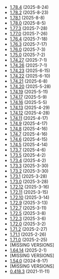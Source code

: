 * [1.78.4](https://github.com/rwqfsfasxc100/DV-Version-Backups/releases/tag/Bleeding-Edge-1.78.4) (2025-8-24)
* [1.78.2](https://github.com/rwqfsfasxc100/DV-Version-Backups/releases/tag/Bleeding-Edge-1.78.2) (2025-8-23)
* [1.78.1](https://github.com/rwqfsfasxc100/DV-Version-Backups/releases/tag/Bleeding-Edge-1.78.1) (2025-8-8)
* [1.78.0](https://github.com/rwqfsfasxc100/DV-Version-Backups/releases/tag/Bleeding-Edge-1.78.0) (2025-8-5)
* [1.77.3](https://github.com/rwqfsfasxc100/DV-Version-Backups/releases/tag/Bleeding-Edge-1.77.3) (2025-7-28)
* [1.77.0](https://github.com/rwqfsfasxc100/DV-Version-Backups/releases/tag/Bleeding-Edge-1.77.0) (2025-7-26)
* [1.76.4](https://github.com/rwqfsfasxc100/DV-Version-Backups/releases/tag/Bleeding-Edge-1.76.4) (2025-7-18)
* [1.76.3](https://github.com/rwqfsfasxc100/DV-Version-Backups/releases/tag/Bleeding-Edge-1.76.3) (2025-7-17)
* [1.76.0](https://github.com/rwqfsfasxc100/DV-Version-Backups/releases/tag/Bleeding-Edge-1.76.0) (2025-7-3)
* [1.75.0](https://github.com/rwqfsfasxc100/DV-Version-Backups/releases/tag/Bleeding-Edge-1.75.0) (2025-7-2)
* [1.74.27](https://github.com/rwqfsfasxc100/DV-Version-Backups/releases/tag/Bleeding-Edge-1.74.27) (2025-7-1)
* [1.74.26](https://github.com/rwqfsfasxc100/DV-Version-Backups/releases/tag/Bleeding-Edge-1.74.26) (2025-7-1)
* [1.74.23](https://github.com/rwqfsfasxc100/DV-Version-Backups/releases/tag/Bleeding-Edge-1.74.23) (2025-6-15)
* [1.74.22](https://github.com/rwqfsfasxc100/DV-Version-Backups/releases/tag/Bleeding-Edge-1.74.22) (2025-6-10)
* [1.74.21](https://github.com/rwqfsfasxc100/DV-Version-Backups/releases/tag/Bleeding-Edge-1.74.21) (2025-6-8)
* [1.74.20](https://github.com/rwqfsfasxc100/DV-Version-Backups/releases/tag/Bleeding-Edge-1.74.20) (2025-5-28)
* [1.74.19](https://github.com/rwqfsfasxc100/DV-Version-Backups/releases/tag/Bleeding-Edge-1.74.19) (2025-5-11)
* [1.74.17](https://github.com/rwqfsfasxc100/DV-Version-Backups/releases/tag/Bleeding-Edge-1.74.17) (2025-5-9)
* [1.74.16](https://github.com/rwqfsfasxc100/DV-Version-Backups/releases/tag/Bleeding-Edge-1.74.16) (2025-5-5)
* [1.74.13](https://github.com/rwqfsfasxc100/DV-Version-Backups/releases/tag/Bleeding-Edge-1.74.13) (2025-4-29)
* [1.74.12](https://github.com/rwqfsfasxc100/DV-Version-Backups/releases/tag/Bleeding-Edge-1.74.12) (2025-4-28)
* [1.74.11](https://github.com/rwqfsfasxc100/DV-Version-Backups/releases/tag/Bleeding-Edge-1.74.11) (2025-4-17)
* [1.74.9](https://github.com/rwqfsfasxc100/DV-Version-Backups/releases/tag/Bleeding-Edge-1.74.9) (2025-4-17)
* [1.74.8](https://github.com/rwqfsfasxc100/DV-Version-Backups/releases/tag/Bleeding-Edge-1.74.8) (2025-4-16)
* [1.74.7](https://github.com/rwqfsfasxc100/DV-Version-Backups/releases/tag/Bleeding-Edge-1.74.7) (2025-4-16)
* [1.74.6](https://github.com/rwqfsfasxc100/DV-Version-Backups/releases/tag/Bleeding-Edge-1.74.6) (2025-4-15)
* [1.74.5](https://github.com/rwqfsfasxc100/DV-Version-Backups/releases/tag/Bleeding-Edge-1.74.5) (2025-4-14)
* [1.73.7](https://github.com/rwqfsfasxc100/DV-Version-Backups/releases/tag/Bleeding-Edge-1.73.7) (2025-4-6)
* [1.73.5](https://github.com/rwqfsfasxc100/DV-Version-Backups/releases/tag/Bleeding-Edge-1.73.5) (2025-4-2)
* [1.73.4](https://github.com/rwqfsfasxc100/DV-Version-Backups/releases/tag/Bleeding-Edge-1.73.4) (2025-4-2)
* [1.73.3](https://github.com/rwqfsfasxc100/DV-Version-Backups/releases/tag/Bleeding-Edge-1.73.3) (2025-3-30)
* [1.73.2](https://github.com/rwqfsfasxc100/DV-Version-Backups/releases/tag/Bleeding-Edge-1.73.2) (2025-3-30)
* [1.73.1](https://github.com/rwqfsfasxc100/DV-Version-Backups/releases/tag/Bleeding-Edge-1.73.1) (2025-3-28)
* [1.73.0](https://github.com/rwqfsfasxc100/DV-Version-Backups/releases/tag/Bleeding-Edge-1.73.0) (2025-3-28)
* [1.72.12](https://github.com/rwqfsfasxc100/DV-Version-Backups/releases/tag/Bleeding-Edge-1.72.12) (2025-3-16)
* [1.72.11](https://github.com/rwqfsfasxc100/DV-Version-Backups/releases/tag/Bleeding-Edge-1.72.11) (2025-3-15)
* [1.72.10](https://github.com/rwqfsfasxc100/DV-Version-Backups/releases/tag/Bleeding-Edge-1.72.10) (2025-3-14)
* [1.72.9](https://github.com/rwqfsfasxc100/DV-Version-Backups/releases/tag/Bleeding-Edge-1.72.9) (2025-3-13)
* [1.72.7](https://github.com/rwqfsfasxc100/DV-Version-Backups/releases/tag/Bleeding-Edge-1.72.7) (2025-3-11)
* [1.72.5](https://github.com/rwqfsfasxc100/DV-Version-Backups/releases/tag/Bleeding-Edge-1.72.5) (2025-3-8)
* [1.72.3](https://github.com/rwqfsfasxc100/DV-Version-Backups/releases/tag/Bleeding-Edge-1.72.3) (2025-3-6)
* [1.72.0](https://github.com/rwqfsfasxc100/DV-Version-Backups/releases/tag/Bleeding-Edge-1.72.0) (2025-3-2)
* [1.71.2](https://github.com/rwqfsfasxc100/DV-Version-Backups/releases/tag/Bleeding-Edge-1.71.2) (2025-2-27)
* [1.71.1](https://github.com/rwqfsfasxc100/DV-Version-Backups/releases/tag/Bleeding-Edge-1.71.1) (2025-2-26)
* [1.71.0](https://github.com/rwqfsfasxc100/DV-Version-Backups/releases/tag/Bleeding-Edge-1.71.0) (2025-2-25)
* [MISSING VERSIONS]
* [1.64.14](https://github.com/rwqfsfasxc100/DV-Version-Backups/releases/tag/Bleeding-Edge-1.64.14) (2025-2-1)
* [MISSING VERSIONS]
* [1.54.0](https://github.com/rwqfsfasxc100/DV-Version-Backups/releases/tag/Bleeding-Edge-1.54.0) (2024-8-17)
* [MISSING VERSIONS]
* [0.418.3](https://github.com/rwqfsfasxc100/DV-Version-Backups/releases/tag/Bleeding-Edge-0.418.3) (2021-11-11)
